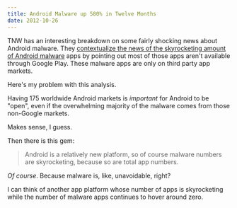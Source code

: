 ```yaml
---
title: Android Malware up 580% in Twelve Months
date: 2012-10-26
---
```



TNW has an interesting breakdown on some fairly shocking news about Android malware. They [contextualize the news of the skyrocketing amount of Android malware](http://thenextweb.com/google/2012/10/25/in-one-year-android-malware-up-580-23-of-the-top-500-on-google-play-deemed-high-risk/) apps by pointing out most of those apps aren't available through Google Play. These malware apps are only on third party app markets.

Here's my problem with this analysis.

Having 175 worldwide Android markets is _important_ for Android to be "open", even if the overwhelming majority of the malware comes from those non-Google markets.

Makes sense, I guess.

Then there is this gem:

> Android is a relatively new platform, so of course malware numbers are skyrocketing, because so are total app numbers.

_Of course_. Because malware is, like, unavoidable, right?

I can think of another app platform whose number of apps is skyrocketing while the number of malware apps continues to hover around zero.


  